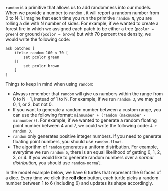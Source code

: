 ﻿`random` is a primitive that allows us to add randomness into our models. When we provide a number to `random` , it will report a random number from 0 to N-1. Imagine that each time you run the primitive  `random N`, you are rolling a die with N number of sides. For example, if we wanted to create a forest fire in which we assigned each patch to be either a tree (`pcolor = green`) or ground (`pcolor = brown`) but with 70 percent tree density, we would write the following code:



```
ask patches [
	ifelse random 100 < 70 [
		set pcolor green
	][
		set pcolor brown
	]
]
```





Things to keep in mind when using `random`:

* Always remember that `random` will give us numbers within the range from 0 to N - 1, instead of 1 to N. For example, if we run `random 3`, we may get 0, 1, or 2, but not 0. 
* If you want to generate a random number between a custom range, you can use the following format: `minnumber + (random (maxnumber - minnumber))`. For example, if we wanted to generate a random floating point number between 4 and 7, we could write the following code: `4 + random 3`.
* `random` only generates positive integer numbers. If you need to generate floating point numbers, you should use `random-float`.
* The algorithm of `random` generates a uniform distribution. For example, everytime we run `random 5`, there is an equal likelihood of getting 0, 1, 2, 3, or 4. If you would like to generate random numbers over a *normal distribution*, you should use `random-normal`. 



In the model example below, we have 6 turtles that represent the 6 faces of a dice. Every time we click the **roll dice** button, each turtle picks a random number between 1 to 6 (including 6) and updates its shape accordingly. 

